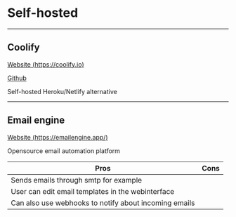 # Self-hosted

---

## Coolify

[Website (https://coolify.io)](https://coolify.io)

[Github](https://github.com/coollabsio/coolify)

Self-hosted Heroku/Netlify alternative

---

## Email engine

[Website (https://emailengine.app/)](https://emailengine.app/)

Opensource email automation platform

| Pros                                                  | Cons |
| ----------------------------------------------------- | ---- |
| Sends emails through smtp for example                 |      |
| User can edit email templates in the webinterface     |      |
| Can also use webhooks to notify about incoming emails |      |
